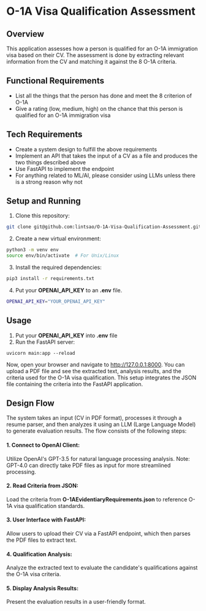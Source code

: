 # O-1A Visa Qualification Assessment

## Overview
This application assesses how a person is qualified for an O-1A immigration visa based on their CV. The assessment is done by extracting relevant information from the CV and matching it against the 8 O-1A criteria.

## Functional Requirements
- List all the things that the person has done and meet the 8 criterion of O-1A
- Give a rating (low, medium, high) on the chance that this person is qualified for an O-1A immigration visa

## Tech Requirements
- Create a system design to fulfill the above requirements
- Implement an API that takes the input of a CV as a file and produces the two things described above
- Use FastAPI to implement the endpoint
- For anything related to ML/AI, please consider using LLMs unless there is a strong reason why not

## Setup and Running
1. Clone this repository:
  ```bash
  git clone git@github.com:lintsao/O-1A-Visa-Qualification-Assessment.git
  ```

2. Create a new virtual environment:
  ```bash
  python3 -m venv env
  source env/bin/activate  # For Unix/Linux
  ```

3. Install the required dependencies:
  ```bash
  pip3 install -r requirements.txt
  ```

4. Put your **OPENAI_API_KEY** to an **.env** file.
  ```bash
OPENAI_API_KEY="YOUR_OPENAI_API_KEY"
  ```

## Usage
1. Put your **OPENAI_API_KEY** into **.env** file
2. Run the FastAPI server:
```
uvicorn main:app --reload
```
Now, open your browser and navigate to http://127.0.0.1:8000. You can upload a PDF file and see the extracted text, analysis results, and the criteria used for the O-1A visa qualification. This setup integrates the JSON file containing the criteria into the FastAPI application.

## Design Flow
The system takes an input (CV in PDF format), processes it through a resume parser, and then analyzes it using an LLM (Large Language Model) to generate evaluation results. The flow consists of the following steps:
#### 1. Connect to OpenAI Client: 
Utilize OpenAI's GPT-3.5 for natural language processing analysis. Note: GPT-4.0 can directly take PDF files as input for more streamlined processing.

#### 2. Read Criteria from JSON: 
Load the criteria from **O-1AEvidentiaryRequirements.json** to reference O-1A visa qualification standards.

#### 3. User Interface with FastAPI: 
Allow users to upload their CV via a FastAPI endpoint, which then parses the PDF files to extract text.

#### 4. Qualification Analysis: 
Analyze the extracted text to evaluate the candidate's qualifications against the O-1A visa criteria.

#### 5. Display Analysis Results: 
Present the evaluation results in a user-friendly format.
